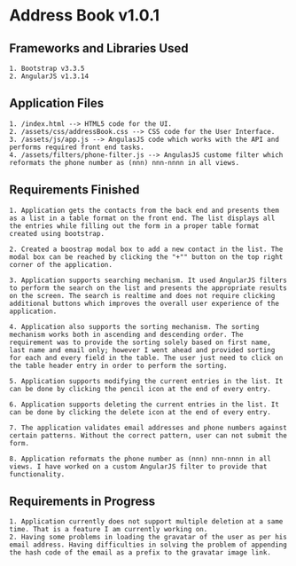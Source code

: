 # Address Book v1.0.1

## Frameworks and Libraries Used

	1. Bootstrap v3.3.5
	2. AngularJS v1.3.14


## Application Files

 	1. /index.html --> HTML5 code for the UI.
 	2. /assets/css/addressBook.css --> CSS code for the User Interface.
 	3. /assets/js/app.js --> AngulasJS code which works with the API and performs required front end tasks.
 	4. /assets/filters/phone-filter.js --> AngulasJS custome filter which reformats the phone number as (nnn) nnn-nnnn in all views.


## Requirements Finished

	1. Application gets the contacts from the back end and presents them as a list in a table format on the front end. The list displays all the entries while filling out the form in a proper table format created using bootstrap.

	2. Created a boostrap modal box to add a new contact in the list. The modal box can be reached by clicking the "+"" button on the top right corner of the application.

	3. Application supports searching mechanism. It used AngularJS filters to perform the search on the list and presents the appropriate results on the screen. The search is realtime and does not require clicking additional buttons which improves the overall user experience of the application.

	4. Application also supports the sorting mechanism. The sorting mechanism works both in ascending and descending order. The requirement was to provide the sorting solely based on first name, last name and email only; however I went ahead and provided sorting for each and every field in the table. The user just need to click on the table header entry in order to perform the sorting.

	5. Application supports modifying the current entries in the list. It can be done by clicking the pencil icon at the end of every entry.

	6. Application supports deleting the current entries in the list. It can be done by clicking the delete icon at the end of every entry. 

	7. The application validates email addresses and phone numbers against certain patterns. Without the correct pattern, user can not submit the form.

	8. Application reformats the phone number as (nnn) nnn-nnnn in all views. I have worked on a custom AngularJS filter to provide that functionality.



## Requirements in Progress
	1. Application currently does not support multiple deletion at a same time. That is a feature I am currently working on.
	2. Having some problems in loading the gravatar of the user as per his email address. Having difficulties in solving the problem of appending the hash code of the email as a prefix to the gravatar image link.
